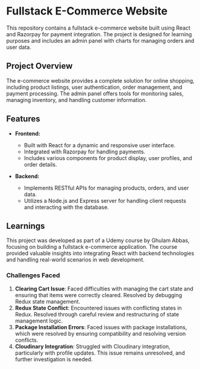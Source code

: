 # Fullstack E-Commerce Website

This repository contains a fullstack e-commerce website built using React and Razorpay for payment integration. The project is designed for learning purposes and includes an admin panel with charts for managing orders and user data.

## Project Overview

The e-commerce website provides a complete solution for online shopping, including product listings, user authentication, order management, and payment processing. The admin panel offers tools for monitoring sales, managing inventory, and handling customer information.

## Features

- **Frontend:**

  - Built with React for a dynamic and responsive user interface.
  - Integrated with Razorpay for handling payments.
  - Includes various components for product display, user profiles, and order details.

- **Backend:**
  - Implements RESTful APIs for managing products, orders, and user data.
  - Utilizes a Node.js and Express server for handling client requests and interacting with the database.

## Learnings

This project was developed as part of a Udemy course by Ghulam Abbas, focusing on building a fullstack e-commerce application. The course provided valuable insights into integrating React with backend technologies and handling real-world scenarios in web development.

### Challenges Faced

1. **Clearing Cart Issue**: Faced difficulties with managing the cart state and ensuring that items were correctly cleared. Resolved by debugging Redux state management.
2. **Redux State Conflict**: Encountered issues with conflicting states in Redux. Resolved through careful review and restructuring of state management logic.
3. **Package Installation Errors**: Faced issues with package installations, which were resolved by ensuring compatibility and resolving version conflicts.
4. **Cloudinary Integration**: Struggled with Cloudinary integration, particularly with profile updates. This issue remains unresolved, and further investigation is needed.
